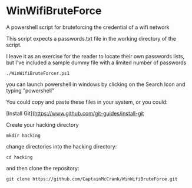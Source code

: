 # WinWifiBruteForce
A powershell script for bruteforcing the credential of a wifi network

This script expects a passwords.txt file in the working directory of the script.  

I leave it as an exercise for the reader to locate their own passwords lists, but I've included a sample dummy file with a limited number of passwords


```
./WinWifiBruteForcer.ps1
```

you can launch powershell in windows by clicking on the Search Icon and typing "powershell"

You could copy and paste these files in your system, or you could:

[Install Git](https://www.github.com/git-guides/install-git

Create your hacking directory

```
mkdir hacking
```
change directories into the hacking directory:
```
cd hacking
```

and then clone the repository:

```
git clone https://github.com/CaptainMcCrank/WinWifiBruteForce.git  
```
